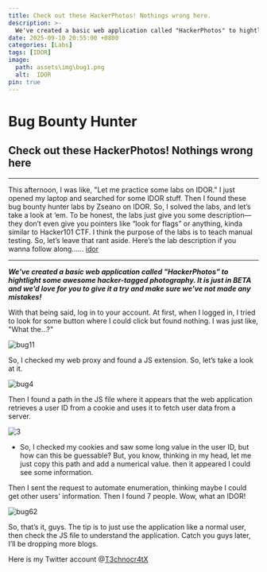 ```yaml
---
title: Check out these HackerPhotos! Nothings wrong here.
description: >-
  We've created a basic web application called "HackerPhotos" to hightlight some awesome hacker-tagged photography. It is just in BETA and we'd love for you to give it a try and make sure we've not made any mistakes!
date: 2025-09-10 20:55:00 +0800
categories: [Labs]
tags: [IDOR]
image:
  path: assets\img\bug1.png
  alt:  IDOR
pin: true
---
```



# Bug Bounty Hunter
## Check out these HackerPhotos! Nothings wrong here

***
This afternoon, I was like, "Let me practice some labs on IDOR." I just opened my laptop and searched for some IDOR stuff. Then I found these bug bounty hunter labs by Zseano on IDOR. So, I solved the labs, and let’s take a look at ‘em. To be honest, the labs just give you some description—they don’t even give you pointers like “look for flags” or anything, kinda similar to Hacker101 CTF. I think the purpose of the labs is to teach manual testing. So, let’s leave that rant aside. Here’s the lab description if you wanna follow along...... [idor](https://www.bugbountyhunter.com/challenge?id=10)
***


**_We've created a basic web application called "HackerPhotos" to hightlight some awesome hacker-tagged photography. It is just in BETA and we'd love for you to give it a try and make sure we've not made any mistakes!_**


With that being said, log in to your account. At first, when I logged in, I tried to look for some button where I could click but found nothing. I was just like, "What the...?"

![bug11](https://github.com/user-attachments/assets/57e139a3-8e11-458c-b859-39ce1bbe3334)

So, I checked my web proxy and found a JS extension. So, let’s take a look at it.

![bug4](https://github.com/user-attachments/assets/83676803-0fe4-4b6b-9fc3-cf4eb525cb08)

Then I found a path in the JS file where it appears that the web application retrieves a user ID from a cookie and uses it to fetch user data from a server.

![3](https://github.com/T3chnocr4tx/T3chnocr4tx.github.io/assets/82b31b0e-a77c-40aa-aa7a-83a686533089)

- So, I checked my cookies and saw some long value in the user ID, but how can this be guessable?
But, you know, thinking in my head, let me just copy this path and add a numerical value. then it appeared I could see some information.


Then I sent the request to automate enumeration, thinking maybe I could get other users' information. Then I found 7 people. Wow, what an IDOR!

![bug62](https://github.com/user-attachments/assets/f6211f72-a2c6-4936-b391-62f2610d4862)

So, that’s it, guys. The tip is to just use the application like a normal user, then check the JS file to understand the application.
Catch you guys later, I’ll be dropping more blogs.

Here is my Twitter account @[T3chnocr4tX](https://x.com/T3chnocr4tx)
